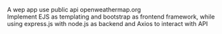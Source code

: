 A wep app use public api openweathermap.org
<br>
Implement EJS as templating and bootstrap as frontend framework, while using express.js with node.js as backend and Axios to interact with API
